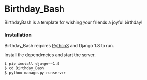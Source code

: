 # Birthday_Bash
BirthdayBash is a template for wishing your friends a joyful birthday!


### Installation

Birthday_Bash requires [Python3](https://www.python.org/) and Django 1.8 to run.

Install the dependencies and start the server.

```sh
$ pip install django==1.8
$ cd Birthday_Bash
$ python manage.py runserver
```
